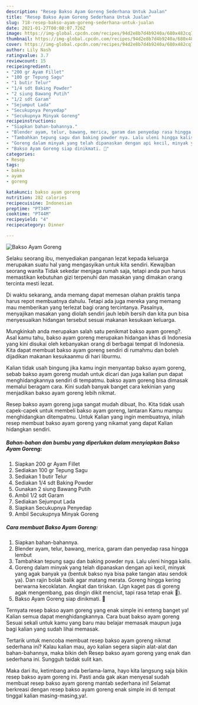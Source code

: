 ```yaml
---
description: "Resep Bakso Ayam Goreng Sederhana Untuk Jualan"
title: "Resep Bakso Ayam Goreng Sederhana Untuk Jualan"
slug: 718-resep-bakso-ayam-goreng-sederhana-untuk-jualan
date: 2021-01-27T00:08:07.726Z
image: https://img-global.cpcdn.com/recipes/94d2e8b7d4b9240a/680x482cq70/bakso-ayam-goreng-foto-resep-utama.jpg
thumbnail: https://img-global.cpcdn.com/recipes/94d2e8b7d4b9240a/680x482cq70/bakso-ayam-goreng-foto-resep-utama.jpg
cover: https://img-global.cpcdn.com/recipes/94d2e8b7d4b9240a/680x482cq70/bakso-ayam-goreng-foto-resep-utama.jpg
author: Lily Nash
ratingvalue: 3.7
reviewcount: 15
recipeingredient:
- "200 gr Ayam Fillet"
- "100 gr Tepung Sagu"
- "1 butir Telur"
- "1/4 sdt Baking Powder"
- "2 siung Bawang Putih"
- "1/2 sdt Garam"
- "Sejumput Lada"
- "Secukupnya Penyedap"
- "Secukupnya Minyak Goreng"
recipeinstructions:
- "Siapkan bahan-bahannya."
- "Blender ayam, telur, bawang, merica, garam dan penyedap rasa hingga lembut"
- "Tambahkan tepung sagu dan baking powder nya. Lalu uleni hingga kalis."
- "Goreng dalam minyak yang telah dipanaskan dengan api kecil, minyak yang agak banyak ya (bentuk bakso nya bisa pake tangan atau sendok ya). Dan rajin bolak balik agar matang merata. Goreng hingga kering berwarna kecoklatan. Angkat dan tiriskan. (Jgn kaget pas di goreng agak mengembang, pas dingin dikit menciut, tapi rasa tetap enak 🥰)."
- "Bakso Ayam Goreng siap dinikmati. 🥰"
categories:
- Resep
tags:
- bakso
- ayam
- goreng

katakunci: bakso ayam goreng 
nutrition: 282 calories
recipecuisine: Indonesian
preptime: "PT34M"
cooktime: "PT44M"
recipeyield: "4"
recipecategory: Dinner

---
```



![Bakso Ayam Goreng](https://img-global.cpcdn.com/recipes/94d2e8b7d4b9240a/680x482cq70/bakso-ayam-goreng-foto-resep-utama.jpg)

Selaku seorang ibu, menyediakan panganan lezat kepada keluarga merupakan suatu hal yang mengasyikan untuk kita sendiri. Kewajiban seorang  wanita Tidak sekedar menjaga rumah saja, tetapi anda pun harus memastikan kebutuhan gizi terpenuhi dan masakan yang dimakan orang tercinta mesti lezat.

Di waktu  sekarang, anda memang dapat memesan olahan praktis tanpa harus repot membuatnya dahulu. Tetapi ada juga mereka yang memang mau memberikan yang terlezat bagi orang tercintanya. Pasalnya, menyajikan masakan yang diolah sendiri jauh lebih bersih dan kita pun bisa menyesuaikan hidangan tersebut sesuai makanan kesukaan keluarga. 



Mungkinkah anda merupakan salah satu penikmat bakso ayam goreng?. Asal kamu tahu, bakso ayam goreng merupakan hidangan khas di Indonesia yang kini disukai oleh kebanyakan orang di berbagai tempat di Indonesia. Kita dapat membuat bakso ayam goreng sendiri di rumahmu dan boleh dijadikan makanan kesukaanmu di hari liburmu.

Kalian tidak usah bingung jika kamu ingin menyantap bakso ayam goreng, sebab bakso ayam goreng mudah untuk dicari dan juga kalian pun dapat menghidangkannya sendiri di tempatmu. bakso ayam goreng bisa dimasak memalui beragam cara. Kini sudah banyak banget cara kekinian yang menjadikan bakso ayam goreng lebih nikmat.

Resep bakso ayam goreng juga sangat mudah dibuat, lho. Kita tidak usah capek-capek untuk membeli bakso ayam goreng, lantaran Kamu mampu menghidangkan ditempatmu. Untuk Kalian yang ingin membuatnya, inilah resep membuat bakso ayam goreng yang nikamat yang dapat Kalian hidangkan sendiri.

<!--inarticleads1-->

##### Bahan-bahan dan bumbu yang diperlukan dalam menyiapkan Bakso Ayam Goreng:

1. Siapkan 200 gr Ayam Fillet
1. Sediakan 100 gr Tepung Sagu
1. Sediakan 1 butir Telur
1. Sediakan 1/4 sdt Baking Powder
1. Gunakan 2 siung Bawang Putih
1. Ambil 1/2 sdt Garam
1. Sediakan Sejumput Lada
1. Siapkan Secukupnya Penyedap
1. Ambil Secukupnya Minyak Goreng




<!--inarticleads2-->

##### Cara membuat Bakso Ayam Goreng:

1. Siapkan bahan-bahannya.
1. Blender ayam, telur, bawang, merica, garam dan penyedap rasa hingga lembut
1. Tambahkan tepung sagu dan baking powder nya. Lalu uleni hingga kalis.
1. Goreng dalam minyak yang telah dipanaskan dengan api kecil, minyak yang agak banyak ya (bentuk bakso nya bisa pake tangan atau sendok ya). Dan rajin bolak balik agar matang merata. Goreng hingga kering berwarna kecoklatan. Angkat dan tiriskan. (Jgn kaget pas di goreng agak mengembang, pas dingin dikit menciut, tapi rasa tetap enak 🥰).
1. Bakso Ayam Goreng siap dinikmati. 🥰




Ternyata resep bakso ayam goreng yang enak simple ini enteng banget ya! Kalian semua dapat menghidangkannya. Cara buat bakso ayam goreng Sesuai sekali untuk kamu yang baru mau belajar memasak maupun juga bagi kalian yang sudah lihai memasak.

Tertarik untuk mencoba membuat resep bakso ayam goreng nikmat sederhana ini? Kalau kalian mau, ayo kalian segera siapin alat-alat dan bahan-bahannya, maka bikin deh Resep bakso ayam goreng yang enak dan sederhana ini. Sungguh taidak sulit kan. 

Maka dari itu, ketimbang anda berlama-lama, hayo kita langsung saja bikin resep bakso ayam goreng ini. Pasti anda gak akan menyesal sudah membuat resep bakso ayam goreng mantab sederhana ini! Selamat berkreasi dengan resep bakso ayam goreng enak simple ini di tempat tinggal kalian masing-masing,ya!.

